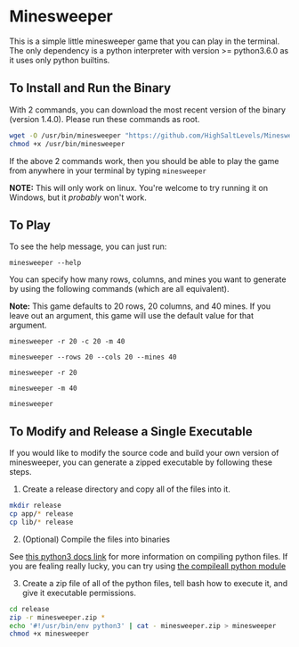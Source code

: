 # Minesweeper
This is a simple little minesweeper game that you can play in the terminal. The only dependency is a python interpreter with version >= python3.6.0 as it uses only python builtins.

## To Install and Run the Binary
With 2 commands, you can download the most recent version of the binary (version 1.4.0). Please run these commands as root.
```bash
wget -O /usr/bin/minesweeper "https://github.com/HighSaltLevels/Minesweeper/releases/download/1.4.0/minesweeper-$(uname -s)-$(uname -m)"
chmod +x /usr/bin/minesweeper
```
If the above 2 commands work, then you should be able to play the game from anywhere in your terminal by typing `minesweeper`

**NOTE:** This will only work on linux. You're welcome to try running it on Windows, but it _probably_ won't work.

## To Play
To see the help message, you can just run:
```
minesweeper --help
```

You can specify how many rows, columns, and mines you want to generate by using the following commands (which are all equivalent).

**Note:** This game defaults to 20 rows, 20 columns, and 40 mines. If you leave out an argument, this game will use the default value for that argument.
```
minesweeper -r 20 -c 20 -m 40
```
```
minesweeper --rows 20 --cols 20 --mines 40
```
```
minesweeper -r 20
```
```
minesweeper -m 40
```
```
minesweeper
```

## To Modify and Release a Single Executable
If you would like to modify the source code and build your own version of minesweeper, you can generate a zipped executable by following these steps.

1. Create a release directory and copy all of the files into it.
```bash
mkdir release
cp app/* release
cp lib/* release
```

2. (Optional) Compile the files into binaries

See [this python3 docs link](https://docs.python.org/3/library/py_compile.html) for more information on compiling python files. If you are fealing really lucky, you can try using [the compileall python module](https://docs.python.org/3/library/compileall.html)

3. Create a zip file of all of the python files, tell bash how to execute it, and give it executable permissions.
```bash
cd release
zip -r minesweeper.zip *
echo '#!/usr/bin/env python3' | cat - minesweeper.zip > minesweeper
chmod +x minesweeper

```
